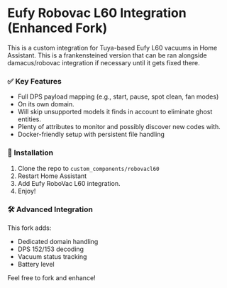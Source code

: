# Eufy Robovac L60 Integration (Enhanced Fork)

This is a custom integration for Tuya-based Eufy L60 vacuums in Home Assistant. This is a frankensteined version that can be ran alongside damacus/robovac integration if necessary until it gets fixed there.

### ✅ Key Features
- Full DPS payload mapping (e.g., start, pause, spot clean, fan modes)
- On its own domain.
- Will skip unsupported models it finds in account to eliminate ghost entities.
- Plenty of attributes to monitor and possibly discover new codes with.
- Docker-friendly setup with persistent file handling

### 🔧 Installation
1. Clone the repo to `custom_components/robovacl60`
2. Restart Home Assistant
3. Add Eufy RoboVac L60 integration.
4. Enjoy!

### 🛠 Advanced Integration
This fork adds:
- Dedicated domain handling
- DPS 152/153 decoding
- Vacuum status tracking
- Battery level

Feel free to fork and enhance!
